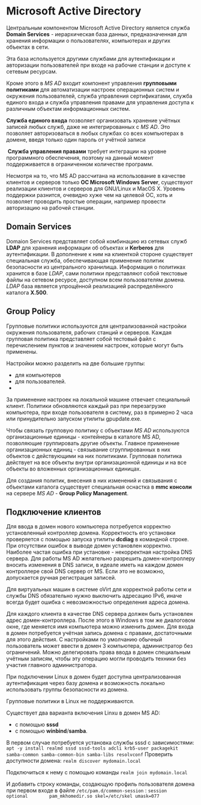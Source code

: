 # Microsoft Active Directory

Центральным компонентом Microsoft Active Directory является служба **Domain Services** - иерархическая база данных, предназначенная для хранения информации о пользователях, компьютерах и других объектах в сети. 

Эта база используется другими службами для аутентификации и авторизации пользователей при входе на рабочие станции и доступе к сетевым ресурсам. 

Кроме этого в *MS AD* входит компонент управления **групповыми политиками** для автоматизации настроек операционных систем и окружения пользователей, служба управления сертификатами, служба единого входа  и служба управления правами для управления доступа к различным объектам информационных систем.

 **Служба единого входа** позволяет организовать хранение учётных записей любых служб, даже не интегрированных с *MS AD*. Это позволяет авторизоваться в любых службах со всех компьютерах в домене, введя только один пароль от учётной записи 

 **Служба управления правами** требует интеграции на уровне программного обеспечения, поэтому на данный момент поддерживается в ограниченном количестве программ. 

Несмотря на то, что MS AD рассчитана на использование в качестве клиентов и серверов только **ОС Microsoft Windows Server**, существуют реализации клиентов и серверов для GNU/Linux и MacOS X. Уровень поддержки разнится, очевидно хуже чем на целевой ОС, хоть и позволяет проводить простые операции, например провести авторизацию на рабочей станции.

## Domain Services

Domaion Services представляет собой комбинацию из сетевых служб **LDAP** для хранения информации об объектах и **Kerberos** для аутентификации. 
В дополнение к ним на клиенткой стороне существует специальная служба, обеспечивающая применение политик безопасности из центрального хранилища. 
Информация о политиках хранится в базе *LDAP*, сами политики представляют собой текстовые файлы на сетевом ресурсе, доступном всем пользователям домена. 
*LDAP* база является упрощённой реализацией распределённого каталога **Х.500**.

## Group Policy

Групповые политики используются для централизованной настройки окружения пользователя, рабочих станций и серверов. 
Каждая групповая политика представляет собой тестовый файл с перечислением пунктов и значением настроек, которые могут быть применены. 

Настройки можно разделить на две большие группы: 
- для компьютеров 
- для пользователей. 
- 
За применение настроек на локальной машине отвечает специальный клиент. Политики обновляются каждый раз при перезагрузке компьютера, при входе пользователя в систему, раз в примерно 2 часа или принудительно запуском утилиты gpupdate.exe.

Чтобы связать групповую политику с объектами *MS AD* используются организационные единицы - контейнеры в каталоге MS AD, позволяющие группировать другие объекты. Главное применение организационных единиц - связывание сгруппированных в них объектов с действующими на них политиками. Групповая политика действует на все объекты внутри организационной единицы и на все объекты во вложенных организационных единицах. 

Для создания политик, внесения в них изменений и связывания с объектами каталога существует специальная оснастка в **mmc консоли** на сервере *MS AD* - **Group Policy Management**.

## Подключение клиентов

Для ввода в домен нового компьютера потребуется корректно установленный контроллер домена. Корректность его установки проверяется с помощью запуска утилиты **dcdiag** в командной строке. При отсутствии ошибок в выводе домен установлен корректно. Наиболее частая ошибка при установке - некорректная настройка DNS сервера. Для работы MS AD желательно разрешить домен-контроллеру вносить изменения в DNS записи, в идеале иметь на каждом домен контроллере свой DNS сервер от MS. Если это не возможно, допускается ручная регистрация записей. 

Для виртуальных машин в системе oVirt для корректной работы сети и службы DNS обязательно нужно выключить адресацию IPv6, иначе всегда будет ошибка с невозможностью определения адреса домена.

Для каждого клиента в качестве DNS сервера должен быть установлен адрес домен-контроллера. После этого в Windows в том же диалоговом окне, где меняется имя компьютера можно изменить домен. Для входа в домен потребуется учётная запись домена с правами, достаточными для этого действия. С настройками по умолчанию обычный пользователь может ввести в домен 3 компьютера, администратор без ограничений. Можно делегировать права ввода в домен специальным учётным записям, чтобы эту операцию могли проводить техники без участия главного администратора.

При подключении Linux в домен будет доступна централизованная аутентификация через базу домена и возможность локально использовать группы безопасности из домена. 

Групповые политики в Linux не поддерживаются. 

Существует два варианта включения Linxu в домен MS AD: 
- с помощью **sssd**
- с помощью **winbind**/**samba**. 

В первом случае потребуется установка службы sssd с зависимостями:
``apt -y install realmd sssd sssd-tools adcli krb5-user packagekit samba-common samba-common-bin samba-libs resolvconf``
Проверить доступности домена:
``realm discover mydomain.local``

Подключиться к нему с помощью команды
``realm join mydomain.local``

И добавить строку команды, создающую профиль пользователя домена при первом входе в файле ``/etc/pam.d/common-session`` :
``session optional        pam_mkhomedir.so skel=/etc/skel umask=077``
